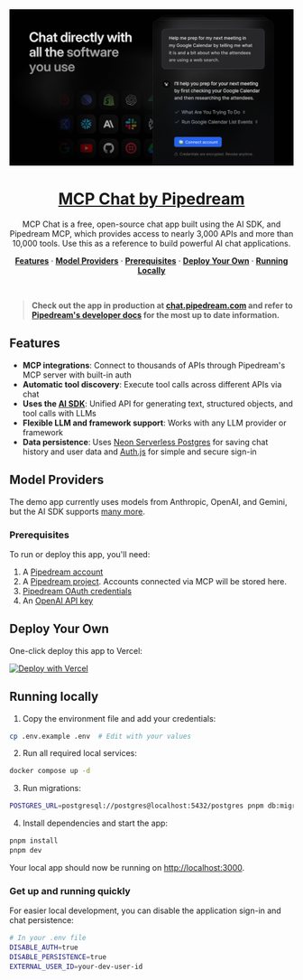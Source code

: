 <a href="https://chat.pipedream.com/">
  <img alt="MCP Chat by Pipedream" src="app/(chat)/opengraph-image.png">
  <h1 align="center">MCP Chat by Pipedream</h1>
</a>

<p align="center">
  MCP Chat is a free, open-source chat app built using the AI SDK, and Pipedream MCP, which provides access to nearly 3,000 APIs and more than 10,000 tools. Use this as a reference to build powerful AI chat applications.
</p>

<p align="center">
  <a href="#features"><strong>Features</strong></a> ·
  <a href="#model-providers"><strong>Model Providers</strong></a> ·
  <a href="#prerequisites"><strong>Prerequisites</strong></a> ·
  <a href="#deploy-your-own"><strong>Deploy Your Own</strong></a> ·
  <a href="#running-locally"><strong>Running Locally</strong></a>
</p>
<br/>

> **Check out the app in production at [chat.pipedream.com](https://chat.pipedream.com) and refer to [Pipedream's developer docs](https://pipedream.com/docs/connect/mcp/developers) for the most up to date information.**

## Features

- **MCP integrations**: Connect to thousands of APIs through Pipedream's MCP server with built-in auth
- **Automatic tool discovery**: Execute tool calls across different APIs via chat
- **Uses the [AI SDK](https://sdk.vercel.ai/docs)**: Unified API for generating text, structured objects, and tool calls with LLMs
- **Flexible LLM and framework support**: Works with any LLM provider or framework
- **Data persistence**: Uses [Neon Serverless Postgres](https://vercel.com/marketplace/neon) for saving chat history and user data and [Auth.js](https://authjs.dev) for simple and secure sign-in

## Model Providers

The demo app currently uses models from Anthropic, OpenAI, and Gemini, but the AI SDK supports [many more](https://sdk.vercel.ai/providers/ai-sdk-providers).

### Prerequisites

To run or deploy this app, you'll need:

1. A [Pipedream account](https://pipedream.com/auth/signup)
2. A [Pipedream project](https://pipedream.com/docs/projects/#creating-projects). Accounts connected via MCP will be stored here.
3. [Pipedream OAuth credentials](https://pipedream.com/docs/rest-api/auth/#oauth)
4. An [OpenAI API key](https://platform.openai.com/api-keys)

## Deploy Your Own

One-click deploy this app to Vercel:

[![Deploy with Vercel](https://vercel.com/button)](https://vercel.com/new/clone?repository-url=https%3A%2F%2Fgithub.com%2FPipedreamHQ%2Fmcp-chat&env=PIPEDREAM_CLIENT_ID,PIPEDREAM_CLIENT_SECRET,PIPEDREAM_PROJECT_ID,PIPEDREAM_PROJECT_ENVIRONMENT,AUTH_SECRET,GOOGLE_CLIENT_ID,GOOGLE_CLIENT_SECRET,OPENAI_API_KEY,EXA_API_KEY,POSTGRES_URL&envDescription=API%20keys%20need%20to%20run%20the%20app)

## Running locally

1. Copy the environment file and add your credentials:

```bash
cp .env.example .env  # Edit with your values
```

2. Run all required local services:

```bash
docker compose up -d
```

3. Run migrations:

```bash
POSTGRES_URL=postgresql://postgres@localhost:5432/postgres pnpm db:migrate
```

4. Install dependencies and start the app:

```bash
pnpm install
pnpm dev
```

Your local app should now be running on [http://localhost:3000](http://localhost:3000/).

### Get up and running quickly

For easier local development, you can disable the application sign-in and chat persistence:

```bash
# In your .env file
DISABLE_AUTH=true
DISABLE_PERSISTENCE=true
EXTERNAL_USER_ID=your-dev-user-id
```
